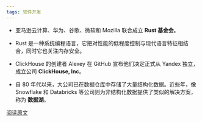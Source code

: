 ```yaml
---
tags: 软件开发
---
```




* 亚马逊云计算、华为、谷歌、微软和 Mozilla 联合成立 **Rust 基金会**。

* Rust 是一种系统编程语言，它把对性能的低程度控制与现代语言特征相结合，同时它也关注内存安全。
* ClickHouse 的创建者 Alexey 在 GitHub 宣布他们决定正式从 Yandex 独立，成立公司 **ClickHouse, Inc**。
* 自 80 年代以来，大公司已在数据仓库中存储了大量结构化数据。近些年，像 Snowflake 和 Databricks 等公司则为非结构化数据提供了类似的解决方案，称为 **数据湖**。

[阅读原文](https://mp.weixin.qq.com/s/RX145BxA0PzKa7IL7qOcrA)


